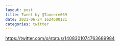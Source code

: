 ```yaml
--- 
layout: post 
title: Tweet by @Tannere669 
date: 2021-06-24 1624600121 
categories: twitter 
--- 
```

https://twitter.com/o/status/1408301074763689984